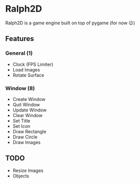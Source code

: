 # Ralph2D

Ralph2D is a game engine built on top of pygame (for now 😉)


## Features

### General (1)
 - Clock (FPS Limiter)
 - Load Images
 - Rotate Surface
### Window (8)
 - Create Window
 - Quit Window
 - Update Window
 - Clear Window
 - Set Title
 - Set Icon
 - Draw Rectangle
 - Draw Circle
 - Draw Images



## TODO
 - Resize Images
 - Objects
